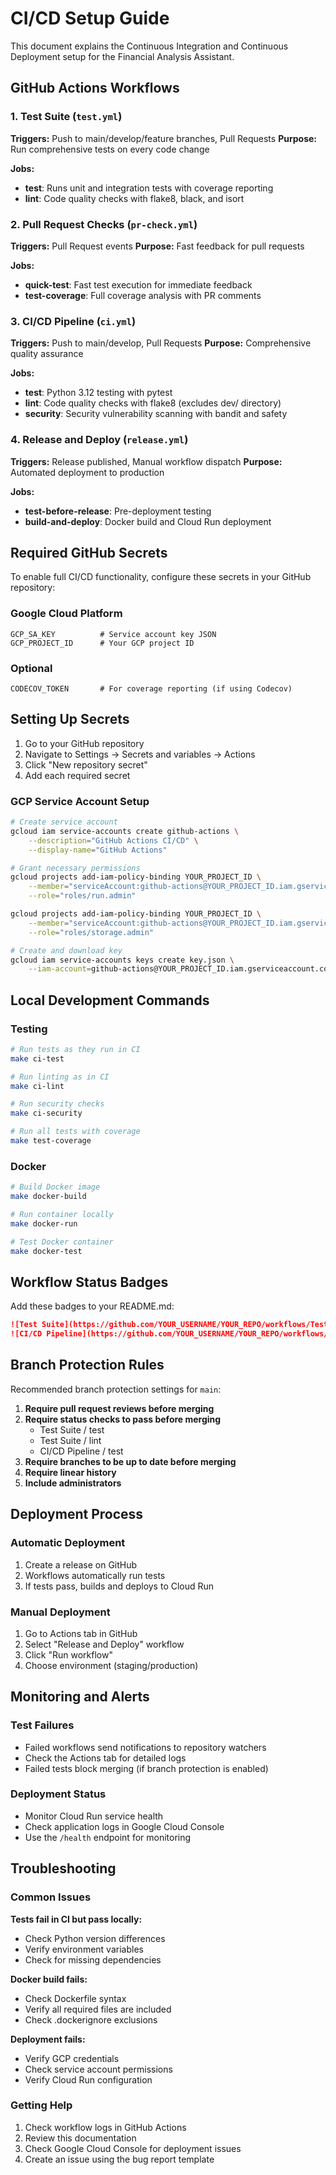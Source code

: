 # CI/CD Setup Guide

This document explains the Continuous Integration and Continuous Deployment setup for the Financial Analysis Assistant.

## GitHub Actions Workflows

### 1. Test Suite (`test.yml`)
**Triggers:** Push to main/develop/feature branches, Pull Requests
**Purpose:** Run comprehensive tests on every code change

**Jobs:**
- **test**: Runs unit and integration tests with coverage reporting
- **lint**: Code quality checks with flake8, black, and isort

### 2. Pull Request Checks (`pr-check.yml`)
**Triggers:** Pull Request events
**Purpose:** Fast feedback for pull requests

**Jobs:**
- **quick-test**: Fast test execution for immediate feedback
- **test-coverage**: Full coverage analysis with PR comments

### 3. CI/CD Pipeline (`ci.yml`)
**Triggers:** Push to main/develop, Pull Requests
**Purpose:** Comprehensive quality assurance

**Jobs:**
- **test**: Python 3.12 testing with pytest
- **lint**: Code quality checks with flake8 (excludes dev/ directory)
- **security**: Security vulnerability scanning with bandit and safety

### 4. Release and Deploy (`release.yml`)
**Triggers:** Release published, Manual workflow dispatch
**Purpose:** Automated deployment to production

**Jobs:**
- **test-before-release**: Pre-deployment testing
- **build-and-deploy**: Docker build and Cloud Run deployment

## Required GitHub Secrets

To enable full CI/CD functionality, configure these secrets in your GitHub repository:

### Google Cloud Platform
```
GCP_SA_KEY          # Service account key JSON
GCP_PROJECT_ID      # Your GCP project ID
```

### Optional
```
CODECOV_TOKEN       # For coverage reporting (if using Codecov)
```

## Setting Up Secrets

1. Go to your GitHub repository
2. Navigate to Settings → Secrets and variables → Actions
3. Click "New repository secret"
4. Add each required secret

### GCP Service Account Setup
```bash
# Create service account
gcloud iam service-accounts create github-actions \
    --description="GitHub Actions CI/CD" \
    --display-name="GitHub Actions"

# Grant necessary permissions
gcloud projects add-iam-policy-binding YOUR_PROJECT_ID \
    --member="serviceAccount:github-actions@YOUR_PROJECT_ID.iam.gserviceaccount.com" \
    --role="roles/run.admin"

gcloud projects add-iam-policy-binding YOUR_PROJECT_ID \
    --member="serviceAccount:github-actions@YOUR_PROJECT_ID.iam.gserviceaccount.com" \
    --role="roles/storage.admin"

# Create and download key
gcloud iam service-accounts keys create key.json \
    --iam-account=github-actions@YOUR_PROJECT_ID.iam.gserviceaccount.com
```

## Local Development Commands

### Testing
```bash
# Run tests as they run in CI
make ci-test

# Run linting as in CI
make ci-lint

# Run security checks
make ci-security

# Run all tests with coverage
make test-coverage
```

### Docker
```bash
# Build Docker image
make docker-build

# Run container locally
make docker-run

# Test Docker container
make docker-test
```

## Workflow Status Badges

Add these badges to your README.md:

```markdown
![Test Suite](https://github.com/YOUR_USERNAME/YOUR_REPO/workflows/Test%20Suite/badge.svg)
![CI/CD Pipeline](https://github.com/YOUR_USERNAME/YOUR_REPO/workflows/CI%2FCD%20Pipeline/badge.svg)
```

## Branch Protection Rules

Recommended branch protection settings for `main`:

1. **Require pull request reviews before merging**
2. **Require status checks to pass before merging**
   - Test Suite / test
   - Test Suite / lint
   - CI/CD Pipeline / test
3. **Require branches to be up to date before merging**
4. **Require linear history**
5. **Include administrators**

## Deployment Process

### Automatic Deployment
1. Create a release on GitHub
2. Workflows automatically run tests
3. If tests pass, builds and deploys to Cloud Run

### Manual Deployment
1. Go to Actions tab in GitHub
2. Select "Release and Deploy" workflow
3. Click "Run workflow"
4. Choose environment (staging/production)

## Monitoring and Alerts

### Test Failures
- Failed workflows send notifications to repository watchers
- Check the Actions tab for detailed logs
- Failed tests block merging (if branch protection is enabled)

### Deployment Status
- Monitor Cloud Run service health
- Check application logs in Google Cloud Console
- Use the `/health` endpoint for monitoring

## Troubleshooting

### Common Issues

**Tests fail in CI but pass locally:**
- Check Python version differences
- Verify environment variables
- Check for missing dependencies

**Docker build fails:**
- Check Dockerfile syntax
- Verify all required files are included
- Check .dockerignore exclusions

**Deployment fails:**
- Verify GCP credentials
- Check service account permissions
- Verify Cloud Run configuration

### Getting Help

1. Check workflow logs in GitHub Actions
2. Review this documentation
3. Check Google Cloud Console for deployment issues
4. Create an issue using the bug report template